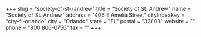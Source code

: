 +++
slug = "society-of-st--andrew"
title = "Society of St. Andrew"
name = "Society of St. Andrew"
address = "406 E Amelia Street"
cityIndexKey = "city-fl-orlando"
city = "Orlando"
state = "FL"
postal = "32803"
website = ""
phone = "800 806-0756"
fax = ""
+++

